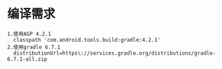# 编译需求
    1.使用AGP 4.2.1 
      classpath 'com.android.tools.build:gradle:4.2.1'
    2.使用gradle 6.7.1
      distributionUrl=https\://services.gradle.org/distributions/gradle-6.7.1-all.zip